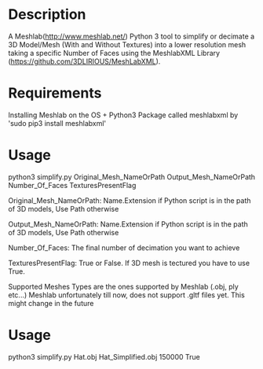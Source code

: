 # Description
A Meshlab(http://www.meshlab.net/) Python 3 tool to simplify or decimate a 3D Model/Mesh  (With and Without Textures) into a lower resolution mesh taking a specific Number of Faces using the MeshlabXML Library (https://github.com/3DLIRIOUS/MeshLabXML).

# Requirements
Installing Meshlab on the OS + Python3 Package called meshlabxml by 'sudo pip3 install meshlabxml'

# Usage           
python3 simplify.py Original_Mesh_NameOrPath Output_Mesh_NameOrPath Number_Of_Faces TexturesPresentFlag

Original_Mesh_NameOrPath: Name.Extension if Python script is in the path of 3D models, Use Path otherwise

Output_Mesh_NameOrPath: Name.Extension if Python script is in the path of 3D models, Use Path otherwise

Number_Of_Faces: The final number of decimation you want to achieve

TexturesPresentFlag: True or False. If 3D mesh is tectured you have to use True.

Supported Meshes Types are the ones supported by Meshlab (.obj, ply etc...)
Meshlab unfortunately till now, does not support .gltf files yet. This might change in the future

# Usage 
python3 simplify.py Hat.obj Hat_Simplified.obj 150000 True

